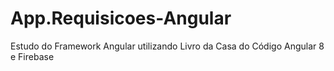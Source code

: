 # App.Requisicoes-Angular
 Estudo do Framework Angular utilizando Livro da Casa do Código Angular 8 e Firebase
